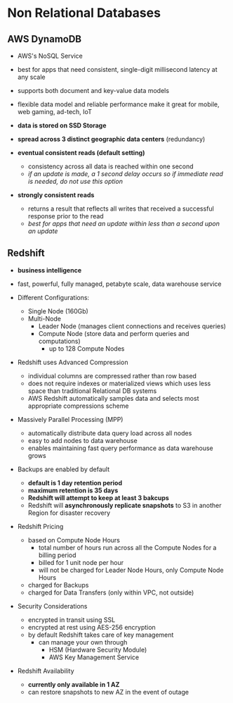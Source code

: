 # Non Relational Databases

## AWS DynamoDB

* AWS's NoSQL Service
* best for apps that need consistent, single-digit millisecond latency at any scale
* supports both document and key-value data models
* flexible data model and reliable performance make it great for mobile, web gaming, ad-tech, IoT

* **data is stored on SSD Storage**
* **spread across 3 distinct geographic data centers** (redundancy)
* **eventual consistent reads (default setting)**
  * consistency across all data is reached within one second
  * *if an update is made, a 1 second delay occurs so if immediate read is needed, do not use this option*
* **strongly consistent reads**
  * returns a result that reflects all writes that received a successful response prior to the read
  * *best for apps that need an update within less than a second upon an update*

## Redshift

* **business intelligence**
* fast, powerful, fully managed, petabyte scale, data warehouse service
* Different Configurations:
  * Single Node (160Gb)
  * Multi-Node
    * Leader Node (manages client connections and receives queries)
    * Compute Node (store data and perform queries and computations)
      * up to 128 Compute Nodes
* Redshift uses Advanced Compression
  * individual columns are compressed rather than row based
  * does not require indexes or materialized views which uses less space than traditional Relational DB systems
  * AWS Redshift automatically samples data and selects most appropriate compressions scheme

* Massively Parallel Processing (MPP)
  * automatically distribute data query load across all nodes
  * easy to add nodes to data warehouse
  * enables maintaining fast query performance as data warehouse grows

* Backups are enabled by default
  * **default is 1 day retention period**
  * **maximum retention is 35 days**
  * **Redshift will attempt to keep at least 3 bakcups**
  * Redshift will **asynchronously replicate snapshots** to S3 in another Region for disaster recovery

* Redshift Pricing
  * based on Compute Node Hours
    * total number of hours run across all the Compute Nodes for a billing period
    * billed for 1 unit node per hour
    * will not be charged for Leader Node Hours, only Compute Node Hours
  * charged for Backups
  * charged for Data Transfers (only within VPC, not outside)

* Security Considerations
  * encrypted in transit using SSL
  * encrypted at rest using AES-256 encryption
  * by default Redshift takes care of key management
    * can manage your own through
      * HSM (Hardware Security Module)
      * AWS Key Management Service

* Redshift Availability
  * **currently only available in 1 AZ**
  * can restore snapshots to new AZ in the event of outage

